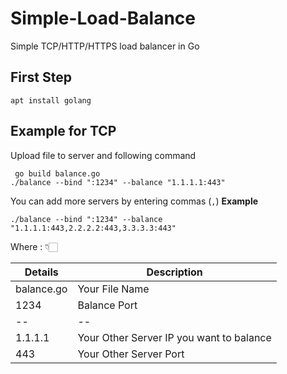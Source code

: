 # Simple-Load-Balance
Simple TCP/HTTP/HTTPS load balancer in Go

## First Step

    apt install golang

## Example for TCP 
Upload file to server and following command

     go build balance.go
    ./balance --bind ":1234" --balance "1.1.1.1:443" 
You can add more servers by entering commas (`,`)
**Example**

    ./balance --bind ":1234" --balance "1.1.1.1:443,2.2.2.2:443,3.3.3.3:443"

Where : 👇🏻


|Details| Description |
|--|--|
| balance.go |   Your File Name |
|1234  | Balance Port |
|--|--|
|1.1.1.1 | Your Other Server IP you want to balance | 
| 443 | Your Other Server Port |


